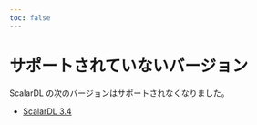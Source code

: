```yaml
---
toc: false
---
```


# サポートされていないバージョン

ScalarDL の次のバージョンはサポートされなくなりました。

- [ScalarDL 3.4](3.4/getting-started.md)
